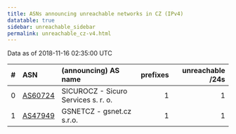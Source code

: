 ```yaml
---
title: ASNs announcing unreachable networks in CZ (IPv4)
datatable: true
sidebar: unreachable_sidebar
permalink: unreachable_cz-v4.html
---
```


Data as of 2018-11-16 02:35:00 UTC


<div class="datatable-begin"></div>

|   # | ASN                                    | (announcing) AS name                |   prefixes |   unreachable /24s |
|----:|:---------------------------------------|:------------------------------------|-----------:|-------------------:|
|   0 | [AS60724](unreachable_AS60724-v4.html) | SICUROCZ - Sicuro Services s. r. o. |          1 |                  1 |
|   1 | [AS47949](unreachable_AS47949-v4.html) | GSNETCZ - gsnet.cz s.r.o.           |          1 |                  1 |

<div class="datatable-end"></div>